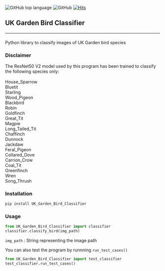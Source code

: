 ![GitHub top language](https://img.shields.io/github/languages/top/gurugaurav/bing_image_downloader)
![GitHub](https://img.shields.io/github/license/gurugaurav/bing_image_downloader)
[![Hits](https://hits.seeyoufarm.com/api/count/incr/badge.svg?url=https%3A%2F%2Fgithub.com%2Fgurugaurav%2Fbing_image_downloader&count_bg=%2379C83D&title_bg=%23555555&icon=&icon_color=%23E7E7E7&title=hits&edge_flat=false)](https://hits.seeyoufarm.com)
## UK Garden Bird Classifier <hr> 
Python library to classify images of UK Garden bird species </br>


### Disclaimer<br />

The ResNet50 V2 model used by this program has been trained to classify the following species only:<br/><br/>
House_Sparrow<br/>
Bluetit<br/>
Starling<br/>
Wood_Pigeon<br/>
Blackbird<br/>
Robin<br/> 
Goldfinch<br/> 
Great_Tit<br/>
Magpie<br/> 
Long_Tailed_Tit<br/> 
Chaffinch<br/>
Dunnock<br/>
Jackdaw<br/> 
Feral_Pigeon<br/> 
Collared_Dove<br/>
Carrion_Crow<br/>
Coal_Tit<br/>
Greenfinch<br/>
Wren<br/>
Song_Thrush<br/>

### Installation <br />
```sh
pip install UK_Garden_Bird_Classifier
```

### Usage <br />
```python
from UK_Garden_Bird_Classifier import classifier
classifier.classify_bird(img_path)
```

`img_path` : String representing the image path<br />

You can also test the program by runnning `run_test_cases()`
```python
from UK_Garden_Bird_Classifier import test_classifier
test_classifier.run_test_cases()
```





